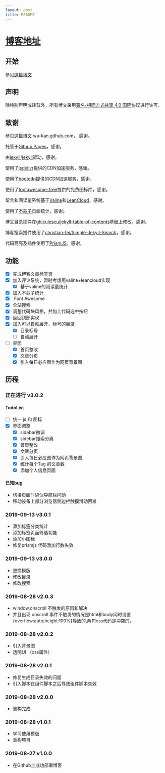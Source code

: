 ```yaml
---
layout: post
title: README
---
```


# [博客地址](https://xtruet.github.io)

## 开始

参见[这篇博文](https://wu-kan.github.io/posts/博客搭建/基于Jekyll搭建个人博客)

## 声明

除特别声明或转载外，所有博文采用[署名-相同方式共享 4.0 国际](https://creativecommons.org/licenses/by-sa/4.0/deed.zh)协议进行许可。


## 致谢

参见[这篇博文](https://wu-kan.github.io/posts/博客搭建/基于Jekyll搭建个人博客) wu-kan.github.com， 感谢。

托管于[Github Pages](https://pages.github.com/)，感谢。

由[jekyll/jekyll](https://github.com/jekyll/jekyll)驱动，感谢。


使用了[jsdelivr](https://www.jsdelivr.com/)提供的CDN加速服务，感谢。

使用了[bootcdn](https://www.bootcdn.cn/)提供的CDN加速服务，感谢。

使用了[<i class="fab fa-font-awesome"></i>fontawesome-free](https://fontawesome.com/)提供的免费图标库，感谢。

留言和阅读量系统基于[Valine](https://valine.js.org/)和[LeanCloud](https://leancloud.cn/)，感谢。

使用了[不蒜子](http://busuanzi.ibruce.info/)页面统计，感谢。

博文目录插件在[ghiculescu/jekyll-table-of-contents](https://github.com/ghiculescu/jekyll-table-of-contents)基础上修改，感谢。

博客搜索插件使用了[christian-fei/Simple-Jekyll-Search](https://github.com/christian-fei/Simple-Jekyll-Search)，感谢。

代码高亮及插件使用了[PrismJS](https://prismjs.com/)，感谢。


## 功能

- [x] 完成博客文章标签页
- [x] 加入评论系统，暂时考虑用valine+leancloud实现
  - [x] 基于valine的阅读量统计
- [x] 加入不蒜子统计
- [x] <i class="fab fa-font-awesome"></i> Font Awesome
- [x] 全站搜索
- [x] 调整代码块风格，并加上代码选中按钮
- [x] 返回顶部实现
- [x] 加入可以自动展开、标号的目录
  - [x] 目录标号
  - [ ] 自动展开
- [ ] 界面
  - [x] 首页整改
  - [x] 文章分页
  - [x] 引入每日必应图作为网页背景图

## 历程

### 正在进行 v3.0.2

#### TodoList
- [ ] 统一 js 和 图标 
- [x] 界面调整
  - [x] sidebar微调
  - [x] sidebar搜索分离
  - [x] 首页整改
  - [x] 文章分页
  - [x] 引入每日必应图作为网页背景图
  - [x] 统计每个Tag 的文章数
  - [x] 添加个人信息页面

#### 已知bug
- 切换页面时貌似导航栏闪动
- 移动设备上部分浏览器侧边栏触摸滑动困难

### 2019-09-13 v3.0.1

- 添加标签分类统计
- 添加标签页面筛选功能
- 添加小图标
- 修复prismjs 代码添加行数失效

### 2019-09-13 v3.0.0

- 更换模版
- 修改目录
- 修改搜索

### 2019-08-28 v2.0.3

- window.onscroll 不触发的原因和解决
- 并且出现 onscroll 事件不触发的情况是html和body同时设置{overflow:auto;height:100%}导致的,两句css代码是冲突的，

### 2019-08-28 v2.0.2

- 引入背景图
- 透明UI （css属性）

### 2019-08-28 v2.0.1

- 修复生成目录失效的问题
- 引入脚本在组件脚本之后导致组件脚本失效

### 2019-08-28 v2.0.0

- 重构完成

### 2019-08-28 v1.0.1

- 学习使用模版
- 重构项目

### 2019-08-27 v1.0.0

- 在Github上成功部署博客

